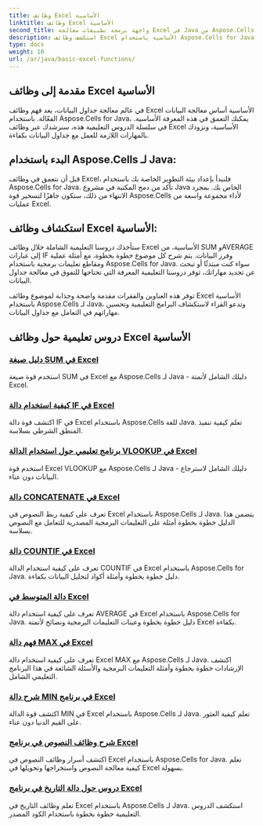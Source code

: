 ```yaml
---
title: وظائف Excel الأساسية
linktitle: وظائف Excel الأساسية
second_title: واجهة برمجة تطبيقات معالجة Excel في Java من Aspose.Cells
description: استكشف وظائف Excel الأساسية باستخدام Aspose.Cells for Java. تغطي دروسنا التعليمية الأساسيات خطوة بخطوة. ابدأ في التعامل مع جداول البيانات
type: docs
weight: 10
url: /ar/java/basic-excel-functions/
---
```

## مقدمة إلى وظائف Excel الأساسية

في عالم معالجة جداول البيانات، يعد فهم وظائف Excel الأساسية أساس معالجة البيانات الفعّالة. باستخدام Aspose.Cells for Java، يمكنك التعمق في هذه المعرفة الأساسية. في سلسلة الدروس التعليمية هذه، سنرشدك عبر وظائف Excel الأساسية، ونزودك بالمهارات اللازمة للعمل مع جداول البيانات بكفاءة.

## البدء باستخدام Aspose.Cells لـ Java:

قبل أن نتعمق في وظائف Excel، فلنبدأ بإعداد بيئة التطوير الخاصة بك باستخدام Aspose.Cells for Java. تأكد من دمج المكتبة في مشروع Java الخاص بك. بمجرد الانتهاء من ذلك، ستكون جاهزًا لتسخير قوة Aspose.Cells لأداء مجموعة واسعة من عمليات Excel.

## استكشاف وظائف Excel الأساسية:

ستأخذك دروسنا التعليمية الشاملة خلال وظائف Excel الأساسية، من SUM وAVERAGE إلى عبارات IF وفرز البيانات. يتم شرح كل موضوع خطوة بخطوة، مع أمثلة عملية ومقاطع تعليمات برمجية باستخدام Aspose.Cells for Java. سواء كنت مبتدئًا أو تبحث عن تجديد مهاراتك، توفر دروسنا التعليمية المعرفة التي تحتاجها للتفوق في معالجة جداول البيانات.

توفر هذه العناوين والفقرات مقدمة واضحة وجذابة لموضوع وظائف Excel الأساسية باستخدام Aspose.Cells لـ Java، وتدعو القراء لاستكشاف البرامج التعليمية وتحسين مهاراتهم في التعامل مع جداول البيانات.

## دروس تعليمية حول وظائف Excel الأساسية
### [دليل صيغة SUM في Excel](./excel-sum-formula-guide/)
استخدم قوة صيغة SUM في Excel مع Aspose.Cells لـ Java - دليلك الشامل لأتمتة Excel.
### [كيفية استخدام دالة IF في Excel](./how-to-use-excel-if-function/)
اكتشف قوة دالة IF في Excel باستخدام Aspose.Cells للغة Java. تعلم كيفية تنفيذ المنطق الشرطي بسلاسة.
### [برنامج تعليمي حول استخدام الدالة VLOOKUP في Excel](./excel-vlookup-tutorial/)
استخدم قوة Excel VLOOKUP مع Aspose.Cells لـ Java - دليلك الشامل لاسترجاع البيانات دون عناء.
### [دالة CONCATENATE في Excel](./excel-concatenate-function/)
تعرف على كيفية ربط النصوص في Excel باستخدام Aspose.Cells لـ Java. يتضمن هذا الدليل خطوة بخطوة أمثلة على التعليمات البرمجية المصدرية للتعامل مع النصوص بسلاسة.
### [دالة COUNTIF في Excel](./countif-function-in-excel/)
تعرف على كيفية استخدام الدالة COUNTIF في Excel باستخدام Aspose.Cells for Java. دليل خطوة بخطوة وأمثلة أكواد لتحليل البيانات بكفاءة.
### [دالة المتوسط في Excel](./average-function-in-excel/)
تعرف على كيفية استخدام دالة AVERAGE في Excel باستخدام Aspose.Cells for Java. دليل خطوة بخطوة وعينات التعليمات البرمجية ونصائح لأتمتة Excel بكفاءة.
### [فهم دالة MAX في Excel](./understanding-excel-max-function/)
تعرف على كيفية استخدام دالة Excel MAX مع Aspose.Cells لـ Java. اكتشف الإرشادات خطوة بخطوة وأمثلة التعليمات البرمجية والأسئلة الشائعة في هذا البرنامج التعليمي الشامل.
### [شرح دالة MIN في برنامج Excel](./min-function-in-excel-explained/)
اكتشف قوة الدالة MIN في Excel باستخدام Aspose.Cells لـ Java. تعلم كيفية العثور على القيم الدنيا دون عناء.
### [شرح وظائف النصوص في برنامج Excel](./excel-text-functions-demystified/)
اكتشف أسرار وظائف النصوص في Excel باستخدام Aspose.Cells for Java. تعلم كيفية معالجة النصوص واستخراجها وتحويلها في Excel بسهولة.
### [دروس حول دالة التاريخ في برنامج Excel](./excel-date-functions-tutorial/)
تعلم وظائف التاريخ في Excel باستخدام Aspose.Cells لـ Java. استكشف الدروس التعليمية خطوة بخطوة باستخدام الكود المصدر.